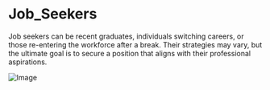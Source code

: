 # Job_Seekers
Job seekers can be recent graduates, individuals switching careers, or those re-entering the workforce after a break. Their strategies may vary, but the ultimate goal is to secure a position that aligns with their professional aspirations.

![Image](https://github.com/user-attachments/assets/b75838fd-d2b3-4d27-9172-eba1e273f8b6)

